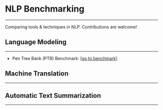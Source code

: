# NLP Benchmarking
------------------

Comparing tools & techniques in NLP.    Contributions are welcome!

## Language Modeling
--------------------
* Pen Tree Bank (PTB) Benchmark: [[go to benchmark]](lm/ptb_benchmark.md)

## Machine Translation
----------------------

## Automatic Text Summarization
-------------------------------


